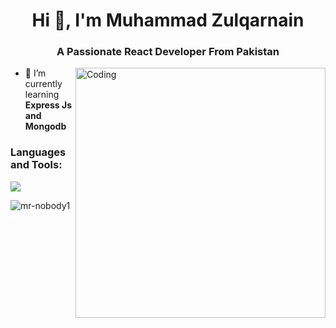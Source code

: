 
<h1 align="center">Hi 👋, I'm Muhammad Zulqarnain</h1>
<h3 align="center">A Passionate React Developer From Pakistan</h3>
<img align="right"alt="Coding"width="400"src="https://qph.cf2.quoracdn.net/main-qimg-fa7b4bdc3b2f73e749e5c2c646d4ae13">


- 🌱 I’m currently learning **Express Js and Mongodb**



<p align="left">
</p>

<h3 align="left">Languages and Tools:</h3>
<p align="left"> 
<a href="https://skillicons.dev">
    <img src="https://skillicons.dev/icons?i=git,reactjs,nextjs,html5,css3,javascript,mongodb,mongoose,bootstrap,typescript,tailwindcss,nodejs,expressjs" />
  </a>
</p>

<p><img align="center" src="https://github-readme-stats.vercel.app/api/top-langs?username=mr-nobody1&show_icons=true&locale=en&layout=compact" alt="mr-nobody1" /></p>
